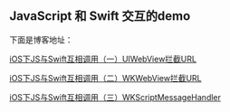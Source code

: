 ## JavaScript 和 Swift 交互的demo
下面是博客地址：

[iOS下JS与Swift互相调用（一）UIWebView拦截URL](https://shuishangshu.github.io/2017/04/12/iOS%E4%B8%8BJS%E4%B8%8ESwift%E4%BA%92%E7%9B%B8%E8%B0%83%E7%94%A8%EF%BC%88%E4%B8%80%EF%BC%89UIWebView%E6%8B%A6%E6%88%AAURL/)

[iOS下JS与Swift互相调用（二）WKWebView拦截URL](https://shuishangshu.github.io/2017/04/13/iOS%E4%B8%8BJS%E4%B8%8ESwift%E4%BA%92%E7%9B%B8%E8%B0%83%E7%94%A8%EF%BC%88%E4%BA%8C%EF%BC%89WKWebView%E6%8B%A6%E6%88%AAURL/)

[iOS下JS与Swift互相调用（三）WKScriptMessageHandler](https://shuishangshu.github.io/2017/04/14/iOS%E4%B8%8BJS%E4%B8%8ESwift%E4%BA%92%E7%9B%B8%E8%B0%83%E7%94%A8%EF%BC%88%E4%B8%89%EF%BC%89WKScriptMessageHandler/)